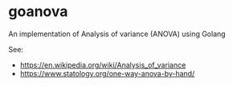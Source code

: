 # goanova
An implementation of Analysis of variance (ANOVA) using Golang

See: 
* https://en.wikipedia.org/wiki/Analysis_of_variance
* https://www.statology.org/one-way-anova-by-hand/
